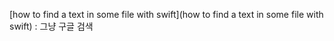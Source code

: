 [how to find a text in some file with swift](how to find a text in some file with swift) : 그냥 구글 검색
